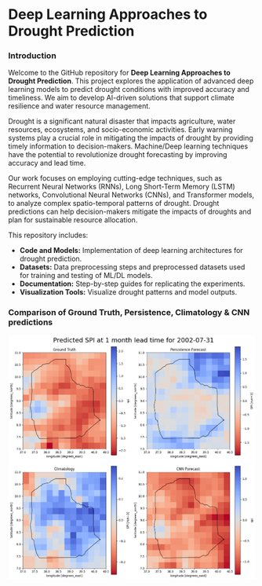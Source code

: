 Deep Learning Approaches to Drought Prediction
==============================

### **Introduction**

Welcome to the GitHub repository for **Deep Learning Approaches to Drought Prediction**. This project explores the application of advanced deep learning models to predict drought conditions with improved accuracy and timeliness.  We aim to develop AI-driven solutions that support climate resilience and water resource management.

Drought is a significant natural disaster that impacts agriculture, water resources, ecosystems, and socio-economic activities. Early warning systems play a crucial role in mitigating the impacts of drought by providing timely information to decision-makers. Machine/Deep learning techniques have the potential to revolutionize drought forecasting by improving accuracy and lead time.

Our work focuses on employing cutting-edge techniques, such as Recurrent Neural Networks (RNNs), Long Short-Term Memory (LSTM) networks, Convolutional Neural Networks (CNNs), and Transformer models, to analyze complex spatio-temporal patterns of drought. Drought predictions can help decision-makers mitigate the impacts of droughts and plan for sustainable resource allocation.

This repository includes:
- **Code and Models:** Implementation of deep learning architectures for drought prediction.
- **Datasets:** Data preprocessing steps and preprocessed datasets used for training and testing of ML/DL models.
- **Documentation:** Step-by-step guides for replicating the experiments.
- **Visualization Tools:** Visualize drought patterns and model outputs.


### Comparison of Ground Truth, Persistence, Climatology & CNN predictions

![CNN](/image/cnn-predicted.png)
